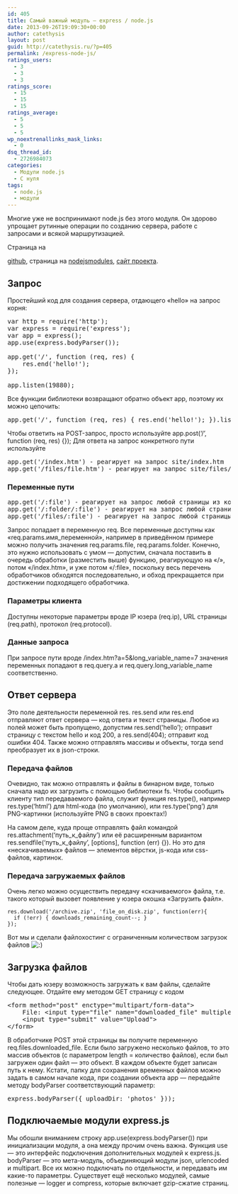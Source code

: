 ```yaml
---
id: 405
title: Самый важный модуль — express / node.js
date: 2013-09-26T19:09:30+00:00
author: catethysis
layout: post
guid: http://catethysis.ru/?p=405
permalink: /express-node-js/
ratings_users:
  - 3
  - 3
  - 3
ratings_score:
  - 15
  - 15
  - 15
ratings_average:
  - 5
  - 5
  - 5
wp_noextrenallinks_mask_links:
  - 0
dsq_thread_id:
  - 2726984073
categories:
  - Модули node.js
  - С нуля
tags:
  - node.js
  - модули
---
```

Многие уже не воспринимают node.js без этого модуля. Он здорово упрощает рутинные операции по созданию сервера, работе с запросами и всякой маршрутизацией.

<!--more-->Страница на 

<a target="_blank" rel="nofollow" href="http://catethysis.ru/goto/https://github.com/visionmedia/express"  target="_blank">github</a>, страница на <a target="_blank" rel="nofollow" href="http://catethysis.ru/goto/https://nodejsmodules.org/pkg/express"  target="_blank">nodejsmodules</a>, <a target="_blank" rel="nofollow" href="http://catethysis.ru/goto/http://expressjs.com/"  target="_blank">сайт проекта</a>.

## Запрос

Простейший код для создания сервера, отдающего &#171;hello&#187; на запрос корня:

<pre>var http = require('http');
var express = require('express');
var app = express();
app.use(express.bodyParser());

app.get('/', function (req, res) {
    res.end('hello!');
});

app.listen(19880);</pre>

Все функции библиотеки возвращают обратно объект app, поэтому их можно цепочить:

<pre>app.get('/', function (req, res) { res.end('hello!'); }).listen(19880);</pre>

Чтобы ответить на POST-запрос, просто используйте app.post(&#8216;/&#8217;, function (req, res) {}); Для ответа на запрос конкретного пути используйте

<pre>app.get('/index.htm') - реагирует на запрос site/index.htm
app.get('/files/file.htm') - реагирует на запрос site/files/file.htm</pre>

### Переменные пути

<pre>app.get('/:file') - реагирует на запрос любой страницы из корня
app.get('/:folder/:file') - реагирует на запрос любой страницы из любой папки
app.get('/files/:file') - реагирует на запрос любой страницы из папки files</pre>

Запрос попадает в переменную req. Все переменные доступны как &#171;req.params.имя_переменной&#187;, например в приведённом примере можно получить значения req.params.file, req.params.folder. Конечно, это нужно использовать с умом &#8212; допустим, сначала поставить в очередь обработки (разместить выше) функцию, реагирующую на &#171;/&#187;, потом &#171;/index.htm&#187;, и уже потом &#171;/:file&#187;, поскольку весь перечень обработчиков обходятся последовательно, и обход прекращается при достижении подходящего обработчика.

### Параметры клиента

Доступны некоторые параметры вроде IP юзера (req.ip), URL страницы (req.path), протокол (req.protocol).

### Данные запроса

При запросе пути вроде /index.htm?a=5&long\_variable\_name=7 значения переменных попадают в req.query.a и req.query.long\_variable\_name соответственно.

## Ответ сервера

Это поле деятельности переменной res. res.send или res.end отправляют ответ сервера &#8212; код ответа и текст страницы. Любое из полей может быть пропущено, допустим res.send(&#8216;hello&#8217;); отправит страницу с текстом hello и код 200, а res.send(404); отправит код ошибки 404. Также можно отправлять массивы и объекты, тогда send преобразует их в json-строки.

### Передача файлов

Очевидно, так можно отправлять и файлы в бинарном виде, только сначала надо их загрузить с помощью библиотеки fs. Чтобы сообщить клиенту тип передаваемого файла, служит функция res.type(), например res.type(&#8216;html&#8217;) для html-кода (по умолчанию), или res.type(&#8216;png&#8217;) для PNG-картинки (используйте PNG в своих проектах!)

На самом деле, куда проще отправлять файл командой res.attachment(&#8216;путь\_к\_файлу&#8217;) или её расширенным вариантом res.sendfile(&#8216;путь\_к\_файлу&#8217;, [options], function (err) {}). Но это для &#171;нескачиваемых&#187; файлов &#8212; элементов вёрстки, js-кода или css-файлов, картинок.

### Передача загружаемых файлов

Очень легко можно осуществить передачу &#171;скачиваемого&#187; файла, т.е. такого который вызовет появление у юзера окошка &#171;Загрузить файл&#187;.

    res.download('/archive.zip', 'file_on_disk.zip', function(err){
      if (!err) { downloads_remaining_count--; }
    });

Вот мы и сделали файлохостинг с ограниченным количеством загрузок файлов <img src="http://catethysis.ru/wp-includes/images/smilies/icon_smile.gif" alt=":)" class="wp-smiley" />

## Загрузка файлов

Чтобы дать юзеру возможность загружать к вам файлы, сделайте следующее. Отдайте ему методом GET страницу с кодом

<pre>&lt;form method="post" enctype="multipart/form-data"&gt;
    File: &lt;input type="file" name="downloaded_file" multiple="multiple"&gt;
    &lt;input type="submit" value="Upload"&gt;
&lt;/form&gt;</pre>

В обработчике POST этой страницы вы получите переменную req.files.downloaded_file. Если было загружено несколько файлов, то это массив объектов (с параметром length = количество файлов), если был загружен один файл &#8212; это объект. В каждом объекте будет записан путь к нему. Кстати, папку для сохранения временных файлов можно задать в самом начале кода, при создании объекта app &#8212; передайте методу bodyParser соответствующий параметр:

<pre>express.bodyParser({ uploadDir: 'photos' }));</pre>

## Подключаемые модули express.js

Мы обошли вниманием строку app.use(express.bodyParser()) при инициализации модуля, а она между прочим очень важна. Функция use &#8212; это интерфейс подключения дополнительных модулей к express.js. bodyParser &#8212; это мета-модуль, объединяющий модули json, urlencoded и multipart. Все их можно подключать по отдельности, и передавать им какие-то параметры. Существует ещё несколько модулей, самые полезные &#8212; logger и compress, которые включает gzip-сжатие страниц.